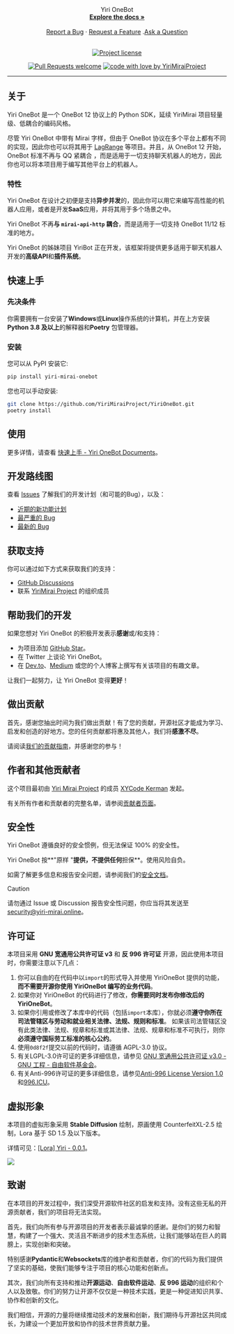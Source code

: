 <div align="center">
  Yiri OneBot
  <br />
  <a href="#about"><strong>Explore the docs »</strong></a>
  <br />
  <br />
  <a href="https://github.com/YiriMiraiProject/YiriMiraiOneBot/issues/new?assignees=&labels=bug&template=01_BUG_REPORT.md&title=bug%3A+">Report a Bug</a>
  ·
  <a href="https://github.com/YiriMiraiProject/YiriMiraiOneBot/issues/new?assignees=&labels=enhancement&template=02_FEATURE_REQUEST.md&title=feat%3A+">Request a Feature</a>
  .<a href="https://github.com/YiriMiraiProject/YiriMiraiOneBot/discussions">Ask a Question</a>
</div>

<div align="center">
<br />

[![Project license](https://img.shields.io/github/license/YiriMiraiProject/YiriOneBot.svg?style=flat-square)](LICENSE)

[![Pull Requests welcome](https://img.shields.io/badge/PRs-welcome-ff69b4.svg?style=flat-square)](https://github.com/YiriMiraiProject/YiriOneBot/issues?q=is%3Aissue+is%3Aopen+label%3A%22help+wanted%22)
[![code with love by YiriMiraiProject](https://img.shields.io/badge/%3C%2F%3E%20with%20%E2%99%A5%20by-YiriMiraiProject-ff1414.svg?style=flat-square)](https://github.com/YiriMiraiProject)

</div>



---

## 关于

Yiri OneBot 是一个 OneBot 12 协议上的 Python SDK，延续 YiriMirai 项目轻量级、低耦合的编码风格。

尽管 Yiri OneBot 中带有 Mirai 字样，但由于 OneBot 协议在多个平台上都有不同的实现，因此你也可以将其用于 [LagRange](https://github.com/LagrangeDev/Lagrange.Core) 等项目。并且，从 OneBot 12 开始，OneBot 标准不再与 QQ 紧耦合 ，而是适用于一切支持聊天机器人的地方，因此你也可以将本项目用于编写其他平台上的机器人。

### 特性

Yiri OneBot 在设计之初便是支持**异步并发**的，因此你可以用它来编写高性能的机器人应用，或者是开发**SaaS**应用，并将其用于多个场景之中。

Yiri OneBot 不再**与 `mirai-api-http` 耦合**，而是适用于一切支持 OneBot 11/12 标准的地方。

Yiri OneBot 的姊妹项目 YiriBot 正在开发，该框架将提供更多适用于聊天机器人开发的**高级API**和**插件系统**。

## 快速上手

### 先决条件

你需要拥有一台安装了**Windows**或**Linux**操作系统的计算机，并在上方安装**Python 3.8 及以上**的解释器和**Poetry** 包管理器。

### 安装

您可以从 PyPI 安装它:

```bash
pip install yiri-mirai-onebot
```

您也可以手动安装:
```bash
git clone https://github.com/YiriMiraiProject/YiriOneBot.git
poetry install
```

## 使用

更多详情，请查看 [快速上手 - Yiri OneBot Documents](https://docs.yiri-mirai.online/getting-started/)。

## 开发路线图

查看 [Issues](https://github.com/YiriMiraiProject/YiriOneBot/issues) 了解我们的开发计划（和可能的Bug），以及：

- [近期的新功能计划](https://github.com/YiriMiraiProject/YiriOneBot/issues?q=label%3Aenhancement+is%3Aopen+sort%3Areactions-%2B1-desc)
- [最严重的 Bug](https://github.com/YiriMiraiProject/YiriOneBot/issues?q=is%3Aissue+is%3Aopen+label%3Abug+sort%3Areactions-%2B1-desc)
- [最新的 Bug](https://github.com/YiriMiraiProject/YiriOneBot/issues?q=is%3Aopen+is%3Aissue+label%3Abug)

## 获取支持

你可以通过如下方式来获取我们的支持：

- [GitHub Discussions](https://github.com/YiriMiraiProject/YiriOneBot/discussions)
- 联系 [YiriMirai Project](https://github.com/YiriMiraiProject) 的组织成员

## 帮助我们的开发

如果您想对 Yiri OneBot 的积极开发表示**感谢**或/和支持：

- 为项目添加 [GitHub Star](https://github.com/YiriMiraiProject/YiriOneBot)。
- 在 Twitter 上谈论 Yiri OneBot。
- 在 [Dev.to](https://dev.to/)、[Medium](https://medium.com/) 或您的个人博客上撰写有关该项目的有趣文章。

让我们一起努力，让 Yiri OneBot 变得**更好**！

## 做出贡献

首先，感谢您抽出时间为我们做出贡献！有了您的贡献，开源社区才能成为学习、启发和创造的好地方。您的任何贡献都将惠及其他人，我们将**感激不尽**。


请阅读[我们的贡献指南](docs/CONTRIBUTING.md)，并感谢您的参与！

## 作者和其他贡献者

这个项目最初由 [Yiri Mirai Project](https://github.com/YiriMiraiProject) 的成员 [XYCode Kerman](https://github.com/XYCode-Kerman) 发起。

有关所有作者和贡献者的完整名单，请参阅[贡献者页面](https://github.com/YiriMiraiProject/YiriOneBot/contributors)。

## 安全性

Yiri OneBot 遵循良好的安全惯例，但无法保证 100% 的安全性。

Yiri OneBot 按**"原样 "**提供，不提供任何**担保**。使用风险自负。

如需了解更多信息和报告安全问题，请参阅我们的[安全文档](docs/SECURITY.md)。

> [!caution]
>
> 请勿通过 Issue 或 Discussion 报告安全性问题，你应当将其发送至 [security@yiri-mirai.online](mailto:security@yiri-mirai.online)。

## 许可证

本项目采用 **GNU 宽通用公共许可证 v3** 和 **反 996 许可证** 开源，因此使用本项目时，你需要注意以下几点：

1. 你可以自由的在代码中以`import`的形式导入并使用 YiriOneBot 提供的功能，**而不需要开源你使用 YiriOneBot 编写的业务代码**。
2. 如果你对 YiriOneBot 的代码进行了修改，**你需要同时发布你修改后的 YiriOneBot**。
3. 如果你引用或修改了本库中的代码（包括`import`本库），你就必须**遵守你所在司法管辖区与劳动和就业相关法律、法规、规则和标准**。
   如果该司法管辖区没有此类法律、法规、规章和标准或其法律、法规、规章和标准不可执行，则你**必须遵守国际劳工标准的核心公约**。
4. 使用`0d8f2f`提交以前的代码时，请遵循 AGPL-3.0 协议。
5. 有关LGPL-3.0许可证的更多详细信息，请参见 [GNU 宽通用公共许可证 v3.0 - GNU 工程 - 自由软件基金会](https://www.gnu.org/licenses/lgpl-3.0.html)。
6. 有关Anti-996许可证的更多详细信息，请参见[Anti-996 License Version 1.0](https://github.com/kattgu7/Anti-996-License)和[996.ICU](https://996.icu/#/zh_CN)。

## 虚拟形象

本项目的虚拟形象采用 **Stable Diffusion** 绘制，原画使用 CounterfeitXL-2.5 绘制，Lora 基于 SD 1.5 及以下版本。

详情可见：[[Lora] Yiri - 0.0.1](https://tusiart.com/models/741735105371917919)。

![](./docs/images/vtuber.png)

## 致谢

在本项目的开发过程中，我们深受开源软件社区的启发和支持。没有这些无私的开源贡献者，我们的项目将无法实现。

首先，我们向所有参与开源项目的开发者表示最诚挚的感谢。是你们的努力和智慧，构建了一个强大、灵活且不断进步的技术生态系统，让我们能够站在巨人的肩膀上，实现创新和突破。

特别感谢**Pydantic**和**Websockets**库的维护者和贡献者，你们的代码为我们提供了坚实的基础，使我们能够专注于项目的核心功能和创新点。

其次，我们向所有支持和推动**开源运动**、**自由软件运动**、**反 996 运动**的组织和个人以及致敬。你们的努力让开源不仅仅是一种技术实践，更是一种促进知识共享、协作和创新的文化。

我们相信，开源的力量将继续推动技术的发展和创新，我们期待与开源社区共同成长，为建设一个更加开放和协作的技术世界贡献力量。
